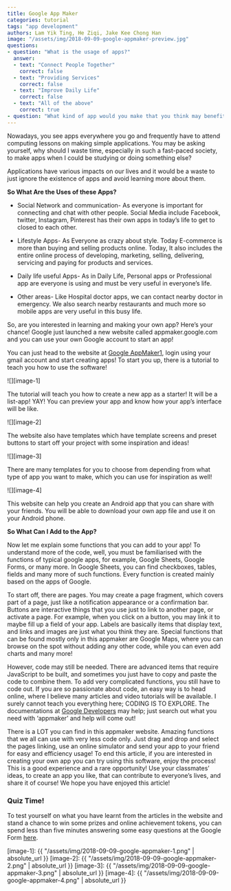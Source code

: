 ```yaml
---
title: Google App Maker
categories: tutorial
tags: "app development"
authors: Lam Yik Ting, He Ziqi, Jake Kee Chong Han
image: "/assets/img/2018-09-09-google-appmaker-preview.jpg"
questions:
- question: "What is the usage of apps?"
  answer:
  - text: "Connect People Together"
    correct: false
  - text: "Providing Services"
    correct: false
  - text: "Improve Daily Life"
    correct: false
  - text: "All of the above"
    correct: true
- question: "What kind of app would you make that you think may benefit today's society?"
---
```


Nowadays, you see apps everywhere you go and frequently have to attend computing lessons on making simple applications. You may be asking yourself, why should I waste time, especially in such a fast-paced society, to make apps when I could be studying or doing something else?  

Applications have various impacts on our lives and it would be a waste to just ignore the existence of apps and avoid learning more about them.

**So What Are the Uses of these Apps?**

*   Social Network and communication- As everyone is important for connecting and chat with other people. Social Media include Facebook, twitter, Instagram, Pinterest has their own apps in today’s life to get to closed to each other.

*   Lifestyle Apps- As Everyone as crazy about style. Today E-commerce is more than buying and selling products online. Today, It also includes the entire online process of developing, marketing, selling, delivering, servicing and paying for products and services.

*   Daily life useful Apps- As in Daily Life, Personal apps or Professional app are everyone is using and must be very useful in everyone’s life.

*   Other areas- Like Hospital doctor apps, we can contact nearby doctor in emergency. We also search nearby restaurants and much more so mobile apps are very useful in this busy life.

So, are you interested in learning and making your own app? Here’s your chance! Google just launched a new website called appmaker.google.com and you can use your own Google account to start an app!

You can just head to the website at [Google AppMaker1](https://appmaker.google.com/#), login using your gmail account and start creating apps! To start you up, there is a tutorial to teach you how to use the software!

![][image-1]

The tutorial will teach you how to create a new app as a starter! It will be a list-app! YAY!
You can preview your app and know how your app’s interface will be like.

![][image-2]

The website also have templates which have template screens and preset buttons to start off your project with some inspiration and ideas!

![][image-3]

There are many templates for you to choose from depending from what type of app you want to make, which you can use for inspiration as well!

![][image-4]

This website can help you create an Android app that you can share with your friends. You will be able to download your own app file and use it on your Android phone.

**So What Can I Add to the App?**

Now let me explain some functions that you can add to your app! To understand more of the code, well, you must be familiarised with the functions of typical google apps, for example, Google Sheets, Google Forms, or many more. In Google Sheets, you can find checkboxes, tables, fields and many more of such functions. Every function is created mainly based on the apps of Google.

To start off, there are pages. You may create a page fragment, which covers part of a page, just like a notification appearance or a confirmation bar. Buttons are interactive things that you use just to link to another page, or activate a page. For example, when you click on a button, you may link it to maybe fill up a field of your app. Labels are basically items that display text, and links and images are just what you think they are. Special functions that can be found mostly only in this appmaker are Google Maps, where you can browse on the spot without adding any other code, while you can even add charts and many more!

However, code may still be needed. There are advanced items that require JavaScript to be built, and sometimes you just have to copy and paste the code to combine them. To add very complicated functions, you still have to code out. If you are so passionate about code, an easy way is to head online, where I believe many articles and video tutorials will be available. I surely cannot teach you everything here; CODING IS TO EXPLORE. The documentations at [Google Developers](https://developers.google.com/) may help; just search out what you need with ‘appmaker’ and help will come out!

There is a LOT you can find in this appmaker website. Amazing functions that we all can use with very less code only. Just drag and drop and select the pages linking, use an online simulator and send your app to your friend for easy and efficiency usage! To end this article, if you are interested in creating your own app you can try using this software, enjoy the process! This is a good experience and a rare opportunity! Use your classmates’ ideas, to create an app you like, that can contribute to everyone’s lives, and share it of course! We hope you have enjoyed this article!

### Quiz Time!
To test yourself on what you have learnt from the articles in the website and stand a chance to win some prizes and online achievement tokens, you can spend less than five minutes answering some easy questions at the Google Form [here](https://docs.google.com/forms/d/e/1FAIpQLSdT6YXmjbRj--oqdxfINSsSDWCGBNZRacyZnipL-wVWl76o_g/viewform?usp=sf_link).  


[image-1]: {{ "/assets/img/2018-09-09-google-appmaker-1.png" | absolute_url }}
[image-2]: {{ "/assets/img/2018-09-09-google-appmaker-2.png" | absolute_url }}
[image-3]: {{ "/assets/img/2018-09-09-google-appmaker-3.png" | absolute_url }}
[image-4]: {{ "/assets/img/2018-09-09-google-appmaker-4.png" | absolute_url }}
